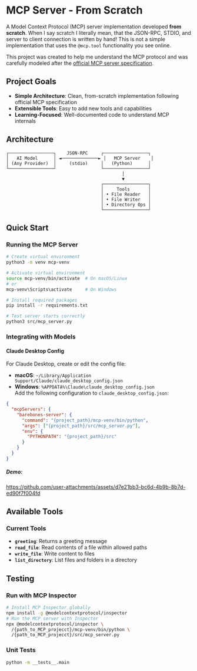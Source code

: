 # MCP Server - From Scratch

A Model Context Protocol (MCP) server implementation developed **from scratch**. When I say scratch I literally mean, that the JSON-RPC, STDIO, and server to client connection is written by hand! This is not a simple implementation that uses the ``` @mcp.tool ``` functionality you see online. 

This project was created to help me understand the MCP protocol and was carefully modeled after the [official MCP server specification](https://modelcontextprotocol.io/specification/2025-06-18).

## Project Goals

- **Simple Architecture**: Clean, from-scratch implementation following official MCP specification
- **Extensible Tools**: Easy to add new tools and capabilities
- **Learning-Focused**: Well-documented code to understand MCP internals

## Architecture

```
┌─────────────────┐    JSON-RPC     ┌─────────────────┐
│   AI Model      │ ◄──────────────► │   MCP Server    │
│ (Any Provider)  │     (stdio)     │   (Python)      │
└─────────────────┘                 └─────────────────┘
                                            │
                                            ▼
                                    ┌─────────────────┐
                                    │     Tools       │
                                    │ • File Reader   │
                                    │ • File Writer   │
                                    │ • Directory Ops │
                                    └─────────────────┘
```

## Quick Start

### Running the MCP Server

```bash
# Create virtual environment
python3 -m venv mcp-venv

# Activate virtual environment
source mcp-venv/bin/activate  # On macOS/Linux
# or
mcp-venv\Scripts\activate     # On Windows
```

```bash
# Install required packages
pip install -r requirements.txt
```

```bash
# Test server starts correctly
python3 src/mcp_server.py
```

### Integrating with Models

#### Claude Desktop Config

For Claude Desktop, create or edit the config file:
- **macOS**: `~/Library/Application Support/Claude/claude_desktop_config.json`
- **Windows**: `%APPDATA%\Claude\claude_desktop_config.json`    
Add the following configuration to ` claude_desktop_config.json `: 

```json
{
  "mcpServers": {
    "barebones-server": {
      "command": "{project_path}/mcp-venv/bin/python",
      "args": ["{project_path}/src/mcp_server.py"],
      "env": {
        "PYTHONPATH": "{project_path}/src"
      }
    }
  }
}
```

##### Demo:


https://github.com/user-attachments/assets/d7e21bb3-bc6d-4b9b-8b7d-ed90f7f004fd


## Available Tools

### Current Tools
- **`greeting`**: Returns a greeting message
- **`read_file`**: Read contents of a file within allowed paths
- **`write_file`**: Write content to files
- **`list_directory`**: List files and folders in a directory

## Testing

### Run with MCP Inspector
```bash
# Install MCP Inspector globally
npm install -g @modelcontextprotocol/inspector
# Run the MCP server with Inspector
npx @modelcontextprotocol/inspector \
  /{path_to_MCP_projecct}/mcp-venv/bin/python \
  /{path_to_MCP_projecct}/src/mcp_server.py
```

### Unit Tests
```bash
python -m __tests__.main
```
